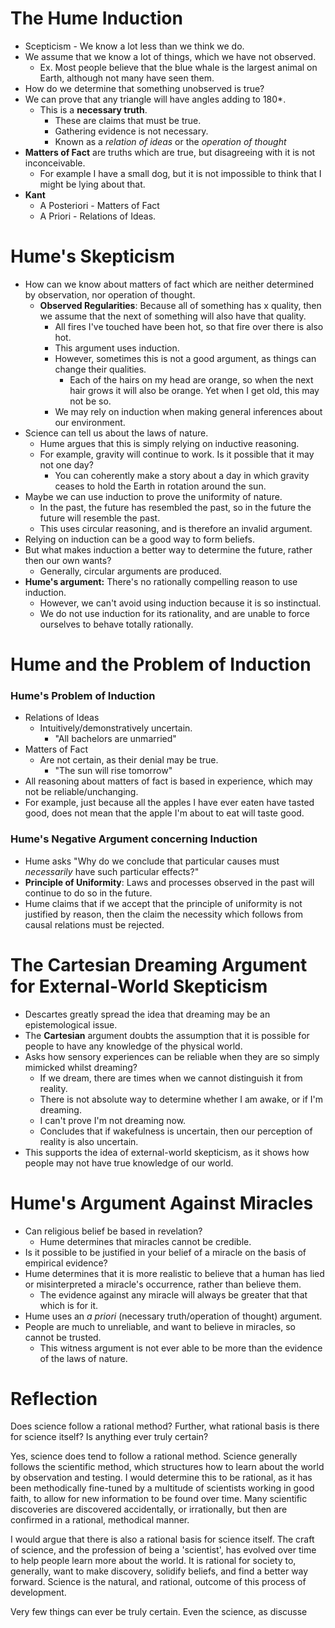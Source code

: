# The Hume Induction
- Scepticism - We know a lot less than we think we do.
- We assume that we know a lot of things, which we have not observed.
	- Ex. Most people believe that the blue whale is the largest animal on Earth, although not many have seen them.
- How do we determine that something unobserved is true?
- We can prove that any triangle will have angles adding to 180*.
	- This is a **necessary truth**.
		- These are claims that must be true.
		- Gathering evidence is not necessary.
		- Known as a *relation of ideas* or the *operation of thought*
- **Matters of Fact** are truths which are true, but disagreeing with it is not inconceivable.
	- For example I have a small dog, but it is not impossible to think that I might be lying about that.
- **Kant**
	- A Posteriori - Matters of Fact
	- A Priori - Relations of Ideas.
# Hume's Skepticism
- How can we know about matters of fact which are neither determined by observation, nor operation of thought.
	- **Observed Regularities**: Because all of something has x quality, then we assume that the next of something will also have that quality.
		- All fires I've touched have been hot, so that fire over there is also hot.
		- This argument uses induction.
		- However, sometimes this is not a good argument, as things can change their qualities.
			- Each of the hairs on my head are orange, so when the next hair grows it will also be orange. Yet when I get old, this may not be so.
		- We may rely on induction when making general inferences about our environment.
- Science can tell us about the laws of nature.
	- Hume argues that this is simply relying on inductive reasoning.
	- For example, gravity will continue to work. Is it possible that it may not one day?
		- You can coherently make a story about a day in which gravity ceases to hold the Earth in rotation around the sun.
- Maybe we can use induction to prove the uniformity of nature.
	- In the past, the future has resembled the past, so in the future the future will resemble the past.
	- This uses circular reasoning, and is therefore an invalid argument.
- Relying on induction can be a good way to form beliefs.
- But what makes induction a better way to determine the future, rather then our own wants?
	- Generally, circular arguments are produced.
- **Hume's argument:** There's no rationally compelling reason to use induction.
	- However, we can't avoid using induction because it is so instinctual.
	- We do not use induction for its rationality, and are unable to force ourselves to behave totally rationally.
# Hume and the Problem of Induction
### Hume's Problem of Induction
- Relations of Ideas
	- Intuitively/demonstratively uncertain.
		- "All bachelors are unmarried"
- Matters of Fact
	- Are not certain, as their denial may be true.
		- "The sun will rise tomorrow"
- All reasoning about matters of fact is based in experience, which may not be reliable/unchanging.
- For example, just because all the apples I have ever eaten have tasted good, does not mean that the apple I'm about to eat will taste good.
### Hume's Negative Argument concerning Induction
- Hume asks "Why do we conclude that particular causes must *necessarily* have such particular effects?"
- **Principle of Uniformity**: Laws and processes observed in the past will continue to do so in the future.
- Hume claims that if we accept that the principle of uniformity is not justified by reason, then the claim the necessity which follows from causal relations must be rejected.
# The Cartesian Dreaming Argument for External-World Skepticism
- Descartes greatly spread the idea that dreaming may be an epistemological issue.
- The **Cartesian** argument doubts the assumption that it is possible for people to have any knowledge of the physical world.
- Asks how sensory experiences can be reliable when they are so simply mimicked whilst dreaming?
	- If we dream, there are times when we cannot distinguish it from reality.
	- There is not absolute way to determine whether I am awake, or if I'm dreaming.
	- I can't prove I'm not dreaming now.
	- Concludes that if wakefulness is uncertain, then our perception of reality is also uncertain.
- This supports the idea of external-world skepticism, as it shows how people may not have true knowledge of our world.
# Hume's Argument Against Miracles
- Can religious belief be based in revelation?
	- Hume determines that miracles cannot be credible.
- Is it possible to be justified in your belief of a miracle on the basis of empirical evidence?
- Hume determines that it is more realistic to believe that a human has lied or misinterpreted a miracle's occurrence, rather than believe them.
	- The evidence against any miracle will always be greater that that which is for it.
- Hume uses an *a priori* (necessary truth/operation of thought) argument.
- People are much to unreliable, and want to believe in miracles, so cannot be trusted.
	- This witness argument is not ever able to be more than the evidence of the laws of nature.
# Reflection
Does science follow a rational method? Further, what rational basis is there for science itself? Is anything ever truly certain?
	
Yes, science does tend to follow a rational method. Science generally follows the scientific method, which structures how to learn about the world by observation and testing. I would determine this to be rational, as it has been methodically fine-tuned by a multitude of scientists working in good faith, to allow for new information to be found over time. Many scientific discoveries are discovered accidentally, or irrationally, but then are confirmed in a rational, methodical manner.

I would argue that there is also a rational basis for science itself. The craft of science, and the profession of being a 'scientist', has evolved over time to help people learn more about the world. It is rational for society to, generally, want to make discovery, solidify beliefs, and find a better way forward. Science is the natural, and rational, outcome of this process of development.

Very few things can ever be truly certain. Even the science, as discusse